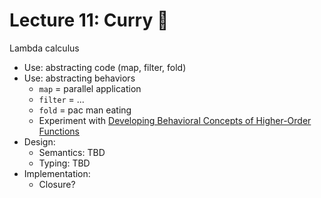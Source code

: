 # Lecture 11: Curry 🍛

Lambda calculus
- Use: abstracting code (map, filter, fold)
- Use: abstracting behaviors
    - `map` = parallel application
    - `filter` = ...
    - `fold` = pac man eating
    - Experiment with [Developing Behavioral Concepts of Higher-Order Functions](https://cs.brown.edu/~sk/Publications/Papers/Published/kf-devel-beh-concept-hofs/paper.pdf)
- Design:
    - Semantics: TBD
    - Typing: TBD
- Implementation:
    - Closure?